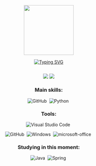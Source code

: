 
<div align="center">
  <a href="https://github.com/felipesannt">
  <img height="160em" src="https://github-readme-stats.vercel.app/api?username=felipesannt&show_icons=true&theme=radical&include_all_commits=true&count_private=true"/>

[![Typing SVG](https://readme-typing-svg.herokuapp.com/?color=ca76e0&size=35&center=true&vCenter=true&width=1000&lines=HELLO,+MY+NAME+is+Felipe+Santos;I'm+30+years+old;I+from+Brasil,+PE;Be+Welcome!+:%29)](https://git.io/typing-svg)    
    
##

<div> 
 <a href = "mailto:felipesantos250493@gmail.com"><img src="https://img.shields.io/badge/-Gmail-%23333?style=for-the-badge&logo=gmail&logoColor=white" target="_blank"></a>
  <a href="https://www.linkedin.com/in/felipe-santos-deev/" target="_blank"><img src="https://img.shields.io/badge/-LinkedIn-%230077B5?style=for-the-badge&logo=linkedin&logoColor=white" target="_blank"></a> 
 

### Main skills:
  ![GitHub](https://img.shields.io/badge/-GitHub-0D1117?style=for-the-badge&logo=github&labelColor=0D1117)&nbsp;
![Python](https://img.shields.io/badge/-Python-0D1117?style=for-the-badge&logo=Python&logoColor=1572B6&labelColor=0D1117)&nbsp;


### Tools:
![Visual Studio Code](https://img.shields.io/badge/-Visual%20Studio%20Code-0D1117?style=for-the-badge&logo=visual-studio-code&logoColor=007ACC&labelColor=0D1117)&nbsp;
<!-- ![Git](https://img.shields.io/badge/-Git-0D1117?style=for-the-badge&logo=git&labelColor=0D1117)&nbsp; -->
![GitHub](https://img.shields.io/badge/-GitHub-0D1117?style=for-the-badge&logo=github&labelColor=0D1117)&nbsp;
![Windows](https://img.shields.io/badge/-Windows-0D1117?style=for-the-badge&logo=windows&labelColor=0D1117)&nbsp;
![microsoft-office](https://img.shields.io/badge/-microsoft_office-0D1117?style=for-the-badge&logo=microsoft-office&labelColor=0D1117)&nbsp;

  
### Studying in this moment:
![Java](https://img.shields.io/badge/-Java-0D1117?style=for-the-badge&logo=java&labelColor=0D1117&textColor=0D1117)&nbsp;
![Spring](https://img.shields.io/badge/-Spring-0D1117?style=for-the-badge&logo=Spring&labelColor=0D1117&textColor=0D1117)&nbsp;
